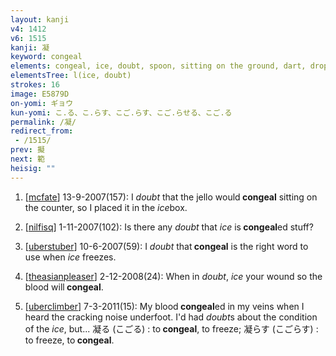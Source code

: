 ```yaml
---
layout: kanji
v4: 1412
v6: 1515
kanji: 凝
keyword: congeal
elements: congeal, ice, doubt, spoon, sitting on the ground, dart, drop, heavens, chop-seal, hanko, zoo, critters
elementsTree: l(ice, doubt)
strokes: 16
image: E5879D
on-yomi: ギョウ
kun-yomi: こ.る、こ.らす、こご.らす、こご.らせる、こご.る
permalink: /凝/
redirect_from:
 - /1515/
prev: 擬
next: 範
heisig: ""
---
```


1) [<a href="http://kanji.koohii.com/profile/mcfate">mcfate</a>] 13-9-2007(157): I <em>doubt</em> that the jello would<strong> congeal</strong> sitting on the counter, so I placed it in the <em>ice</em>box.

2) [<a href="http://kanji.koohii.com/profile/nilfisq">nilfisq</a>] 1-11-2007(102): Is there any <em>doubt</em> that <em>ice</em> is<strong> congeal</strong>ed stuff?

3) [<a href="http://kanji.koohii.com/profile/uberstuber">uberstuber</a>] 10-6-2007(59): I <em>doubt</em> that<strong> congeal</strong> is the right word to use when <em>ice</em> freezes.

4) [<a href="http://kanji.koohii.com/profile/theasianpleaser">theasianpleaser</a>] 2-12-2008(24): When in <em>doubt</em>, <em>ice</em> your wound so the blood will<strong> congeal</strong>.

5) [<a href="http://kanji.koohii.com/profile/uberclimber">uberclimber</a>] 7-3-2011(15): My blood<strong> congeal</strong>ed in my veins when I heard the cracking noise underfoot. I&#039;d had <em>doubt</em>s about the condition of the <em>ice</em>, but... 凝る (こごる) : to<strong> congeal</strong>, to freeze; 凝らす (こごらす) : to freeze, to<strong> congeal</strong>.

